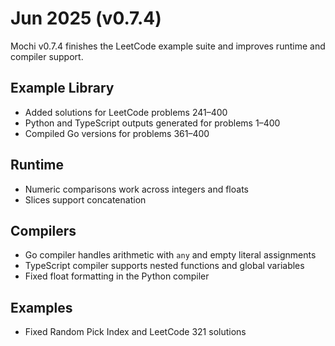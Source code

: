 # Jun 2025 (v0.7.4)

Mochi v0.7.4 finishes the LeetCode example suite and improves runtime and compiler support.

## Example Library

- Added solutions for LeetCode problems 241–400
- Python and TypeScript outputs generated for problems 1–400
- Compiled Go versions for problems 361–400

## Runtime

- Numeric comparisons work across integers and floats
- Slices support concatenation

## Compilers

- Go compiler handles arithmetic with `any` and empty literal assignments
- TypeScript compiler supports nested functions and global variables
- Fixed float formatting in the Python compiler

## Examples

- Fixed Random Pick Index and LeetCode 321 solutions

